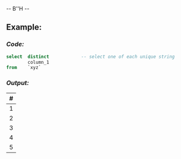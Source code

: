 -- B''H --


## Example:
### *Code:*
```SQL
select  distinct            -- select one of each unique string
        column_1
from    `xyz`
```

### *Output:*

| # |
|---|
| 1 |
| 2 |
| 3 |
| 4 |
| 5 |